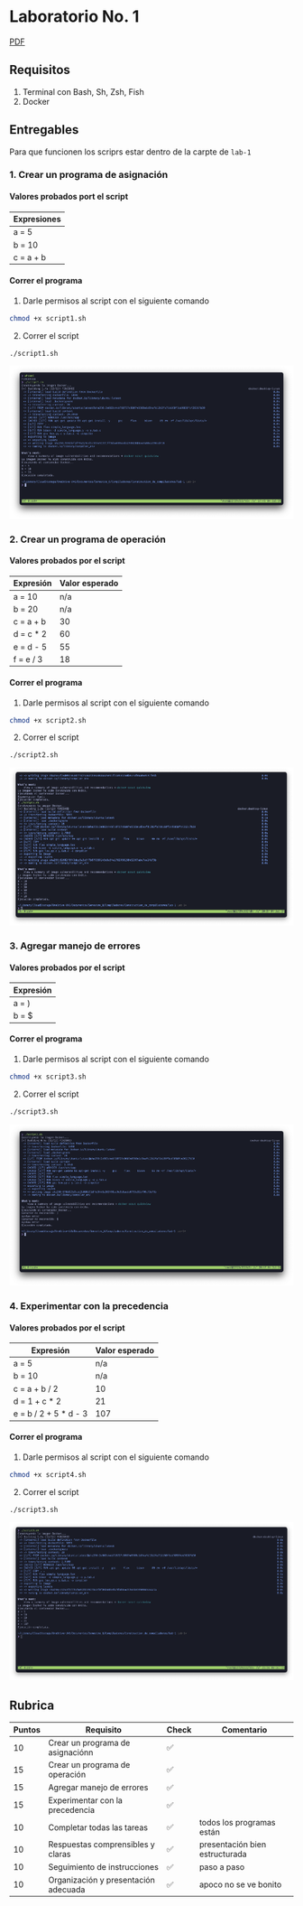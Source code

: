 # Laboratorio No. 1

[PDF](https://github.com/mvrcentes/Construction_de_compiladores/blob/Lab-1/lab-1/Laboratorio_No1.pdf)

## Requisitos
1. Terminal con Bash, Sh, Zsh, Fish
2. Docker 

## Entregables

Para que funcionen los scriprs estar dentro de la carpte de `lab-1`

### 1. Crear un programa de asignación 

#### Valores probados port el script 
| Expresiones |
| ---- |
| a = 5 |
| b = 10 | 
| c = a + b |

#### Correr el programa

1. Darle permisos al script con el siguiente comando
```bash
chmod +x script1.sh
```
2. Correr el script 
```bash
./script1.sh
```

![](https://github.com/mvrcentes/Construction_de_compiladores/blob/Lab-1/lab-1/images/entregable-1.png?raw=true)

### 2. Crear un programa de operación

#### Valores probados por el script 
| Expresión | Valor esperado |
| ---- | ---- |
| a = 10 | n/a |
| b = 20 | n/a |
| c = a + b | 30 |
| d = c * 2 | 60 |
| e = d - 5 | 55 |
| f = e / 3 | 18 |

#### Correr el programa

1. Darle permisos al script con el siguiente comando
```bash
chmod +x script2.sh
```
2. Correr el script 
```bash
./script2.sh
```
![](https://github.com/mvrcentes/Construction_de_compiladores/blob/Lab-1/lab-1/images/entregable-2.png?raw=true)

### 3. Agregar manejo de errores

#### Valores probados por el script 
| Expresión | 
| ---- | 
| a = ) |
| b = $ | 

#### Correr el programa

1. Darle permisos al script con el siguiente comando
```bash
chmod +x script3.sh
```
2. Correr el script 
```bash
./script3.sh
```

![](https://github.com/mvrcentes/Construction_de_compiladores/blob/Lab-1/lab-1/images/entregable-3.png?raw=true)

### 4. Experimentar con la precedencia

#### Valores probados por el script 
| Expresión | Valor esperado |
| ---- | ---- |
| a = 5 | n/a | 
| b = 10 | n/a | 
| c = a + b / 2 | 10 | 
| d = 1 + c * 2 | 21 | 
| e = b / 2 + 5 * d - 3 | 107 | 

#### Correr el programa

1. Darle permisos al script con el siguiente comando
```bash
chmod +x script4.sh
```
2. Correr el script 
```bash
./script3.sh
```

![](https://github.com/mvrcentes/Construction_de_compiladores/blob/Lab-1/lab-1/images/entregable-4.png?raw=true)

## Rubrica 
| Puntos | Requisito | Check | Comentario |
|----|----|----|----|
10 | Crear un programa de asignaciónn | ✅ | 
15 | Crear un programa de operación | ✅ | 
15 | Agregar manejo de errores | ✅ | 
15 | Experimentar con la precedencia | ✅ | 
10 | Completar todas las tareas | ✅ | todos los programas están
10 | Respuestas comprensibles y claras | ✅ | presentación bien estructurada
10 | Seguimiento de instrucciones | ✅ | paso a paso | 
10 | Organización y presentación adecuada | ✅ | apoco no se ve bonito | 
